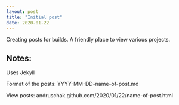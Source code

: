 ```yaml
---
layout: post
title: "Initial post"
date: 2020-01-22
---
```


<p>Creating posts for builds. A friendly place to view various projects. 

<h2>Notes:</h2>
<p>Uses Jekyll
<p>Format of the posts: YYYY-MM-DD-name-of-post.md 
<p>View posts: andruschak.github.com/2020/01/22/name-of-post.html
